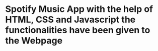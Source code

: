 # Spotify Music App with the help of HTML, CSS and Javascript the functionalities have been given to the Webpage